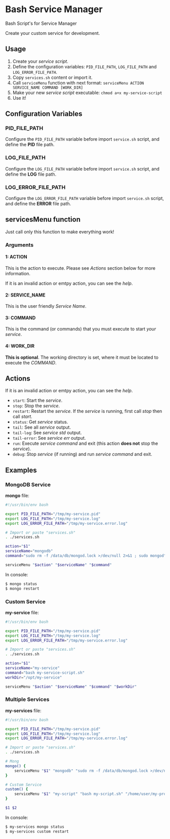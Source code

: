 # Bash Service Manager
Bash Script's for Service Manager

Create your custom service for development.

## Usage ##

1. Create your _service script_.
2. Define the configuration variables: `PID_FILE_PATH`, `LOG_FILE_PATH` and `LOG_ERROR_FILE_PATH`.
2. Copy `services.sh` content or import it.
3. Call `serviceMenu` function with next format: `serviceMenu ACTION SERVICE_NAME COMMAND [WORK_DIR]`
4. Make your new _service script_ executable: `chmod a+x my-service-script`
5. Use it!

## Configuration Variables ##

### PID_FILE_PATH ###

Configure the `PID_FILE_PATH` variable before import `service.sh` script, and define the **PID** file path.

### LOG_FILE_PATH ###

Configure the `LOG_FILE_PATH` variable before import `service.sh` script, and define the **LOG** file path.

### LOG_ERROR_FILE_PATH ###

Configure the `LOG_ERROR_FILE_PATH` variable before import `service.sh` script, and define the **ERROR** file path.


## servicesMenu function ##

Just call only this function to make everything work!

### Arguments ###

#### 1: ACTION ####

This is the action to execute. Please see _Actions_ section below for more information.

If it is an invalid action or emtpy action, you can see the _help_.

#### 2: SERVICE_NAME ####

This is the user friendly _Service Name_.

#### 3: COMMAND ####

This is the command (or commands) that you must execute to start _your service_.

#### 4: WORK_DIR ####

**This is optional**. The working directory is set, where it must be located to execute the _COMMAND_.

## Actions ##

If it is an invalid action or emtpy action, you can see the _help_.

* `start`: Start the _service_.
* `stop`: Stop the _service_.
* `restart`: Restart the _service_. If the _service_ is running, first call _stop_ then call _start_.
* `status`: Get _service_ status.
* `tail`: See all _service_ output.
* `tail-log`: See _service_ _std_ output.
* `tail-error`: See _service_ _err_ output.
* `run`: Execute _service command_ and exit (this action **does not** stop the _service_).
* `debug`: Stop _service_ (if running) and run _service command_ and exit.

## Examples ##

### MongoDB Service ###

**mongo** file:

```bash
#!/usr/bin/env bash

export PID_FILE_PATH="/tmp/my-service.pid"
export LOG_FILE_PATH="/tmp/my-service.log"
export LOG_ERROR_FILE_PATH="/tmp/my-service.error.log"

# Import or paste "services.sh"
. ./services.sh

action="$1"
serviceName="mongodb"
command="sudo rm -f /data/db/mongod.lock >/dev/null 2>&1 ; sudo mongod"

serviceMenu "$action" "$serviceName" "$command"
```

In console:

```bash
$ mongo status
$ mongo restart
```

### Custom Service ###

**my-service** file:

```bash
#!/usr/bin/env bash

export PID_FILE_PATH="/tmp/my-service.pid"
export LOG_FILE_PATH="/tmp/my-service.log"
export LOG_ERROR_FILE_PATH="/tmp/my-service.error.log"

# Import or paste "services.sh"
. ./services.sh

action="$1"
serviceName="my-service"
command="bash my-service-script.sh"
workDir="/opt/my-service"

serviceMenu "$action" "$serviceName" "$command" "$workDir"
```

### Multiple Services ###

**my-services** file:

```bash
#!/usr/bin/env bash

export PID_FILE_PATH="/tmp/my-service.pid"
export LOG_FILE_PATH="/tmp/my-service.log"
export LOG_ERROR_FILE_PATH="/tmp/my-service.error.log"

# Import or paste "services.sh"
. ./services.sh

# Mong
mongo() {
	serviceMenu "$1" "mongodb" "sudo rm -f /data/db/mongod.lock >/dev/null 2>&1 ; sudo mongod"
}

# Custom Service
custom() {
	serviceMenu "$1" "my-script" "bash my-script.sh" "/home/user/my-project"
}

$1 $2
```

In console:

```bash
$ my-services mongo status
$ my-services custom restart
```
